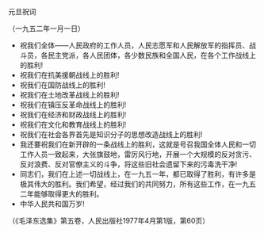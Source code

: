 元旦祝词

（一九五二年一月一日）



- 祝我们全体——人民政府的工作人员，人民志愿军和人民解放军的指挥员、战斗员，各民主党派，各人民团体，各少数民族和全国人民，在各个工作战线上的胜利!
- 祝我们在抗美援朝战线上的胜利!
- 祝我们在国防战线上的胜利!
- 祝我们在土地改革战线上的胜利!
- 祝我们在镇压反革命战线上的胜利!
- 祝我们在经济和财政战线上的胜利!
- 祝我们在文化和教育战线上的胜利!
- 祝我们在社会各界首先是知识分子的思想改造战线上的胜利!
- 我还要祝我们在新开辟的一条战线上的胜利，这就是号召我国全体人民和一切工作人员一致起来，大张旗鼓地，雷厉风行地，开展一个大规模的反对贪污、反对浪费、反对官僚主义的斗争，将这些旧社会遗留下来的污毒洗干净!
- 同志们，我们在上述一切战线上，在一九五一年，都已取得了胜利，有许多是极其伟大的胜利。我们希望，经过我们的共同努力，所有这些工作，在一九五二年能够取得更大的胜利。
- 中华人民共和国万岁!


（《毛泽东选集》第五卷，人民出版社1977年4月第1版，第60页）


